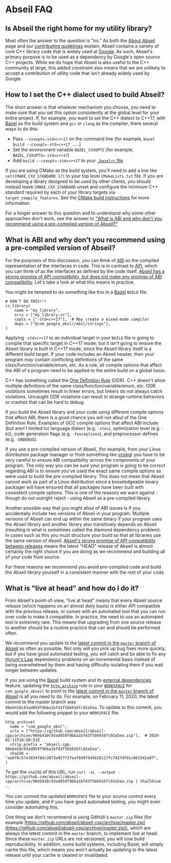 # Abseil FAQ

## Is Abseil the right home for my utility library?

Most often the answer to the question is "no." As both the [About
Abseil](https://abseil.io/about/) page and our [contributing
guidelines](https://github.com/abseil/abseil-cpp/blob/master/CONTRIBUTING.md#contribution-guidelines)
explain, Abseil contains a variety of core C++ library code that is widely used
at [Google](https://www.google.com/). As such, Abseil's primary purpose is to be
used as a dependency by Google's open source C++ projects. While we do hope that
Abseil is also useful to the C++ community at large, this added constraint also
means that we are unlikely to accept a contribution of utility code that isn't
already widely used by Google.

## How to I set the C++ dialect used to build Abseil?

The short answer is that whatever mechanism you choose, you need to make sure
that you set this option consistently at the global level for your entire
project. If, for example, you want to set the C++ dialect to C++17, with
[Bazel](https://bazel/build/) as the build system and `gcc` or `clang` as the
compiler, there several ways to do this:
* Pass `--cxxopt=-std=c++17` on the command line (for example, `bazel build
  --cxxopt=-std=c++17 ...`)
* Set the environment variable `BAZEL_CXXOPTS` (for example,
  `BAZEL_CXXOPTS=-std=c++17`)
* Add `build --cxxopt=-std=c++17` to your [`.bazelrc`
  file](https://docs.bazel.build/versions/master/guide.html#bazelrc)

If you are using CMake as the build system, you'll need to add a line like
`set(CMAKE_CXX_STANDARD 17)` to your top level `CMakeLists.txt` file. If you
are developing a library designed to be used by other clients, you should
instead leave `CMAKE_CXX_STANDARD` unset and configure the minimum C++ standard
required by each of your library targets via `target_compile_features`. See the
[CMake build
instructions](https://github.com/abseil/abseil-cpp/blob/master/CMake/README.md)
for more information.

For a longer answer to this question and to understand why some other approaches
don't work, see the answer to ["What is ABI and why don't you recommend using a
pre-compiled version of
Abseil?"](#what-is-abi-and-why-dont-you-recommend-using-a-pre-compiled-version-of-abseil)

## What is ABI and why don't you recommend using a pre-compiled version of Abseil?

For the purposes of this discussion, you can think of
[ABI](https://en.wikipedia.org/wiki/Application_binary_interface) as the
compiled representation of the interfaces in code. This is in contrast to
[API](https://en.wikipedia.org/wiki/Application_programming_interface), which
you can think of as the interfaces as defined by the code itself. [Abseil has a
strong promise of API compatibility, but does not make any promise of ABI
compatibility](https://abseil.io/about/compatibility). Let's take a look at what
this means in practice.

You might be tempted to do something like this in a
[Bazel](https://bazel.build/) `BUILD` file:

```
# DON'T DO THIS!!!
cc_library(
    name = "my_library",
    srcs = ["my_library.cc"],
    copts = ["-std=c++17"],  # May create a mixed-mode compile!
    deps = ["@com_google_absl//absl/strings"],
)
```

Applying `-std=c++17` to an individual target in your `BUILD` file is going to
compile that specific target in C++17 mode, but it isn't going to ensure the
Abseil library is built in C++17 mode, since the Abseil library itself is a
different build target. If your code includes an Abseil header, then your
program may contain conflicting definitions of the same
class/function/variable/enum, etc. As a rule, all compile options that affect
the ABI of a program need to be applied to the entire build on a global basis.

C++ has something called the [One Definition
Rule](https://en.wikipedia.org/wiki/One_Definition_Rule) (ODR). C++ doesn't
allow multiple definitions of the same class/function/variable/enum, etc. ODR
violations sometimes result in linker errors, but linkers do not always catch
violations. Uncaught ODR violations can result in strange runtime behaviors or
crashes that can be hard to debug.

If you build the Abseil library and your code using different compile options
that affect ABI, there is a good chance you will run afoul of the One Definition
Rule. Examples of GCC compile options that affect ABI include (but aren't
limited to) language dialect (e.g. `-std=`), optimization level (e.g. `-O2`),
code generation flags (e.g. `-fexceptions`), and preprocessor defines
(e.g. `-DNDEBUG`).

If you use a pre-compiled version of Abseil, (for example, from your Linux
distribution package manager or from something like
[vcpkg](https://github.com/microsoft/vcpkg)) you have to be very careful to
ensure ABI compatibility across the components of your program. The only way you
can be sure your program is going to be correct regarding ABI is to ensure
you've used the exact same compile options as were used to build the
pre-compiled library. This does not mean that Abseil cannot work as part of a
Linux distribution since a knowledgeable binary packager will have ensured that
all packages have been built with consistent compile options. This is one of the
reasons we warn against - though do not outright reject - using Abseil as a
pre-compiled library.

Another possible way that you might afoul of ABI issues is if you accidentally
include two versions of Abseil in your program. Multiple versions of Abseil can
end up within the same binary if your program uses the Abseil library and
another library also transitively depends on Abseil (resulting in what is
sometimes called the diamond dependency problem). In cases such as this you must
structure your build so that all libraries use the same version of Abseil.
[Abseil's strong promise of API compatibility between
releases](https://abseil.io/about/compatibility) means the latest "HEAD" release
of Abseil is almost certainly the right choice if you are doing as we recommend
and building all of your code from source.

For these reasons we recommend you avoid pre-compiled code and build the Abseil
library yourself in a consistent manner with the rest of your code.

## What is "live at head" and how do I do it?

From Abseil's point-of-view, "live at head" means that every Abseil source
release (which happens on an almost daily basis) is either API compatible with
the previous release, or comes with an automated tool that you can run over code
to make it compatible. In practice, the need to use an automated tool is
extremely rare. This means that upgrading from one source release to another
should be a routine practice that can and should be performed often.

We recommend you update to the [latest commit in the `master` branch of
Abseil](https://github.com/abseil/abseil-cpp/commits/master) as often as
possible. Not only will you pick up bug fixes more quickly, but if you have good
automated testing, you will catch and be able to fix any [Hyrum's
Law](https://www.hyrumslaw.com/) dependency problems on an incremental basis
instead of being overwhelmed by them and having difficulty isolating them if you
wait longer between updates.

If you are using the [Bazel](https://bazel.build/) build system and its
[external dependencies](https://docs.bazel.build/versions/master/external.html)
feature, updating the
[`http_archive`](https://docs.bazel.build/versions/master/repo/http.html#http_archive)
rule in your
[`WORKSPACE`](https://docs.bazel.build/versions/master/be/workspace.html) for
`com_google_abseil` to point to the [latest commit in the `master` branch of
Abseil](https://github.com/abseil/abseil-cpp/commits/master) is all you need to
do. For example, on February 11, 2020, the latest commit to the master branch
was `98eb410c93ad059f9bba1bf43f5bb916fc92a5ea`. To update to this commit, you
would add the following snippet to your `WORKSPACE` file:

```
http_archive(
  name = "com_google_absl",
  urls = ["https://github.com/abseil/abseil-cpp/archive/98eb410c93ad059f9bba1bf43f5bb916fc92a5ea.zip"],  # 2020-02-11T18:50:53Z
  strip_prefix = "abseil-cpp-98eb410c93ad059f9bba1bf43f5bb916fc92a5ea",
  sha256 = "aabf6c57e3834f8dc3873a927f37eaf69975d4b28117fc7427dfb1c661542a87",
)
```

To get the `sha256` of this URL, run `curl -sL --output -
https://github.com/abseil/abseil-cpp/archive/98eb410c93ad059f9bba1bf43f5bb916fc92a5ea.zip
| sha256sum -`.

You can commit the updated `WORKSPACE` file to your source control every time
you update, and if you have good automated testing, you might even consider
automating this.

One thing we don't recommend is using GitHub's `master.zip` files (for example
[https://github.com/abseil/abseil-cpp/archive/master.zip](https://github.com/abseil/abseil-cpp/archive/master.zip)),
which are always the latest commit in the `master` branch, to implement live at
head. Since these `master.zip` URLs are not versioned, you will lose build
reproducibility. In addition, some build systems, including Bazel, will simply
cache this file, which means you won't actually be updating to the latest
release until your cache is cleared or invalidated.
